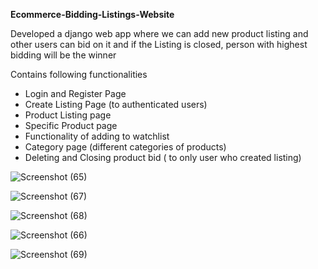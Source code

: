 <strong> Ecommerce-Bidding-Listings-Website </strong>

Developed a django web app where we can add new product listing and other users can bid on it and if the Listing is closed, person with highest bidding will be the winner

Contains following functionalities
- Login and Register Page
- Create Listing Page (to authenticated users)
- Product Listing page
- Specific Product page
- Functionality of adding to watchlist
- Category page (different categories of products)
- Deleting and Closing product bid ( to only user who created listing)

![Screenshot (65)](https://user-images.githubusercontent.com/87595760/209102960-7a83cf22-5fcc-482c-919a-c9b6e6333b94.png)


![Screenshot (67)](https://user-images.githubusercontent.com/87595760/209102837-5b3a928d-3e19-42f3-af68-0dfb83c8c9e4.png)


![Screenshot (68)](https://user-images.githubusercontent.com/87595760/209103073-38f2d0ab-c894-42f4-b78b-6b7b2f5142d2.png)


![Screenshot (66)](https://user-images.githubusercontent.com/87595760/209103202-12e7c788-afef-49f2-a0d2-597e64886ad7.png)


![Screenshot (69)](https://user-images.githubusercontent.com/87595760/209103271-0cb60d60-82c7-4e1d-bbc2-aab755f33160.png)


